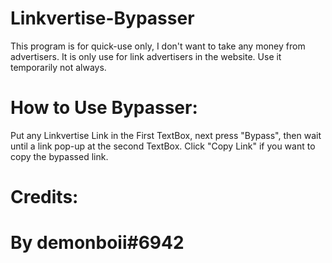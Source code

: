 # Linkvertise-Bypasser
This program is for quick-use only, I don't want to take any money from advertisers.
It is only use for link advertisers in the website. Use it temporarily not always.

# How to Use Bypasser:
Put any Linkvertise Link in the First TextBox, next press
"Bypass", then wait until a link pop-up at the second TextBox.
Click "Copy Link" if you want to copy the bypassed link.

# Credits:
# By demonboii#6942

